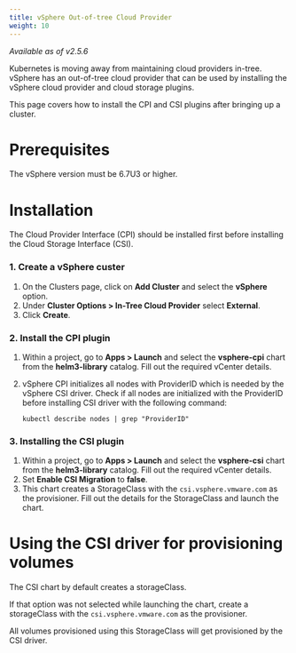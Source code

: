 ```yaml
---
title: vSphere Out-of-tree Cloud Provider
weight: 10
---
```

_Available as of v2.5.6_

Kubernetes is moving away from maintaining cloud providers in-tree. vSphere has an out-of-tree cloud provider that can be used by installing the vSphere cloud provider and cloud storage plugins.

This page covers how to install the CPI and CSI plugins after bringing up a cluster.

# Prerequisites

The vSphere version must be 6.7U3 or higher. 

# Installation

The Cloud Provider Interface (CPI) should be installed first before installing the Cloud Storage Interface (CSI).

### 1. Create a vSphere custer

1. On the Clusters page, click on **Add Cluster** and select the **vSphere** option.
1. Under **Cluster Options > In-Tree Cloud Provider** select **External**.
1. Click **Create**.

### 2. Install the CPI plugin

1. Within a project, go to **Apps > Launch** and select the **vsphere-cpi** chart from the **helm3-library** catalog. Fill out the required vCenter details.
1. vSphere CPI initializes all nodes with ProviderID which is needed by the vSphere CSI driver. Check if all nodes are initialized with the ProviderID before installing CSI driver with the following command:

	```
	kubectl describe nodes | grep "ProviderID"
	```

### 3. Installing the CSI plugin

1. Within a project, go to **Apps > Launch** and select the **vsphere-csi** chart from the **helm3-library** catalog. Fill out the required vCenter details.
2. Set **Enable CSI Migration** to **false**.
3. This chart creates a StorageClass with the `csi.vsphere.vmware.com` as the provisioner. Fill out the details for the StorageClass and launch the chart.


# Using the CSI driver for provisioning volumes

The CSI chart by default creates a storageClass.

If that option was not selected while launching the chart, create a storageClass with the `csi.vsphere.vmware.com` as the provisioner.

All volumes provisioned using this StorageClass will get provisioned by the CSI driver.